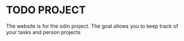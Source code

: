 # TODO PROJECT

The website is for the odin project.
The goal allows you to keep track of your tasks and person projects
